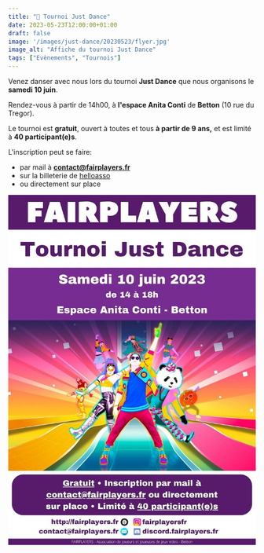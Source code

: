 ```yaml
---
title: "🕺 Tournoi Just Dance"
date: 2023-05-23T12:00:00+01:00
draft: false
image: '/images/just-dance/20230523/flyer.jpg'
image_alt: "Affiche du tournoi Just Dance"
tags: ["Evènements", "Tournois"]
---
```


Venez danser avec nous lors du tournoi **Just Dance** que nous organisons le **samedi 10 juin**.

Rendez-vous à partir de 14h00, à **l'espace Anita Conti** de **Betton** (10 rue du Tregor).

Le tournoi est **gratuit**, ouvert à toutes et tous **à partir de 9 ans,** et est limité à **40 participant(e)s**.

<!-- more -->

L'inscription peut se faire:
- par mail à **contact@fairplayers.fr**
- sur la billeterie de [helloasso](https://www.helloasso.com/associations/fairplayers/evenements/tournoi-just-dance)
- ou directement sur place

![Affiche](/images/just-dance/20230523/flyer.jpg?w=100)
